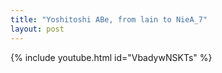 ```yaml
---
title: "Yoshitoshi ABe, from lain to NieA_7"
layout: post
---
```


{% include youtube.html id="VbadywNSKTs" %}